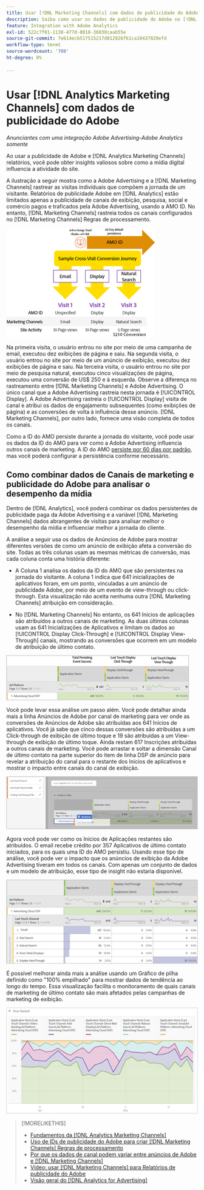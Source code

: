 ```yaml
---
title: Usar [!DNL Marketing Channels] com dados de publicidade do Adobe
description: Saiba como usar os dados de publicidade do Adobe no [!DNL Analytics Marketing Channels].
feature: Integration with Adobe Analytics
exl-id: 522c7f01-1138-477d-8018-36030caab55e
source-git-commit: 7e614ecb517515217d812926f61ca10437820efd
workflow-type: tm+mt
source-wordcount: '708'
ht-degree: 0%

---
```


# Usar [!DNL Analytics Marketing Channels] com dados de publicidade do Adobe

*Anunciantes com uma integração Adobe Advertising-Adobe Analytics somente*

Ao usar a publicidade de Adobe e [!DNL Analytics Marketing Channels] relatórios, você pode obter insights valiosos sobre como a mídia digital influencia a atividade do site.

<!-- from video: By using Marketing Channels with your Adobe Advertising data, you can get a more holistic view of how your advertising efforts are affecting site behavior. In particular, you can see the value of your view-through and click-through data, and how your advertising assists or is assisted by other channels. -->

A ilustração a seguir mostra como a Adobe Advertising e a [!DNL Marketing Channels] rastrear as visitas individuais que compõem a jornada de um visitante. Relatórios de publicidade Adobe em [!DNL Analytics] estão limitados apenas a publicidade de canais de exibição, pesquisa, social e comércio pagos e traficados pela Adobe Advertising, usando a AMO ID. No entanto, [!DNL Marketing Channels] rastreia todos os canais configurados no [!DNL Marketing Channels] Regras de processamento.

![Como a Adobe Advertising e [!DNL Marketing Channels] rastrear as visitas individuais na jornada de um visitante](/help/integrations/assets/a4adc-mc-sample-journey2.png)

Na primeira visita, o usuário entrou no site por meio de uma campanha de email, executou dez exibições de página e saiu. Na segunda visita, o usuário entrou no site por meio de um anúncio de exibição, executou dez exibições de página e saiu. Na terceira visita, o usuário entrou no site por meio de pesquisa natural, executou cinco visualizações de página, executou uma conversão de US$ 250 e à esquerda. Observe a diferença no rastreamento entre [!DNL Marketing Channels] e Adobe Advertising. O único canal que a Adobe Advertising rastreia nesta jornada é [!UICONTROL Display]. A Adobe Advertising rastreia o [!UICONTROL Display] visita de canal e atribui os dados de engajamento subsequentes (como exibições de página) e as conversões de volta à influência desse anúncio. [!DNL Marketing Channels], por outro lado, fornece uma visão completa de todos os canais.

Como a ID do AMO persiste durante a jornada do visitante, você pode usar os dados da ID do AMO para ver como a Adobe Advertising influencia outros canais de marketing. A ID do AMO [persiste por 60 dias por padrão](/help/integrations/analytics/overview.md), mas você poderá configurar a persistência conforme necessário.

## Como combinar dados de Canais de marketing e publicidade do Adobe para analisar o desempenho da mídia

Dentro de [!DNL Analytics], você poderá combinar os dados persistentes de publicidade paga da Adobe Advertising e a variável [!DNL Marketing Channels] dados abrangentes de visitas para analisar melhor o desempenho da mídia e influenciar melhor a jornada do cliente.

A análise a seguir usa os dados de Anúncios de Adobe para mostrar diferentes versões de como um anúncio de exibição afeta a conversão do site. Todas as três colunas usam as mesmas métricas de conversão, mas cada coluna conta uma história diferente:

* A Coluna 1 analisa os dados da ID do AMO que são persistentes na jornada do visitante. A coluna 1 indica que 641 inicializações de aplicativos foram, em um ponto, vinculadas a um anúncio de publicidade Adobe, por meio de um evento de view-through ou click-through. Esta visualização não aceita nenhuma outra [!DNL Marketing Channels] atribuição em consideração.

* No [!DNL Marketing Channels] No entanto, os 641 Inícios de aplicações são atribuídos a outros canais de marketing. As duas últimas colunas usam as 641 Inicializações de Aplicativos e limitam os dados ao [!UICONTROL Display Click-Through] e [!UICONTROL Display View-Through] canais, mostrando as conversões que ocorrem em um modelo de atribuição de último contato.

![exemplo de como um anúncio de exibição afeta a conversão do site](/help/integrations/assets/a4adc-mc-display-impact.png)

Você pode levar essa análise um passo além. Você pode detalhar ainda mais a linha Anúncios de Adobe por canal de marketing para ver onde as conversões de Anúncios de Adobe são atribuídas aos 641 Inícios de aplicativos. Você já sabe que cinco dessas conversões são atribuídas a um Click-through de exibição de último toque e 19 são atribuídas a um View-through de exibição de último toque. Ainda restam 617 Inscrições atribuídas a outros canais de marketing. Você pode arrastar e soltar a dimensão Canal de último contato na parte superior do item de linha DSP de anúncio para revelar a atribuição do canal para o restante dos Inícios de aplicativos e mostrar o impacto entre canais do canal de exibição.

![como adicionar a dimensão Canal de último contato](/help/integrations/assets/a4adc-mc-display-impact-ltc.png)

Agora você pode ver como os Inícios de Aplicações restantes são atribuídos. O email recebe crédito por 357 Aplicativos de último contato iniciados, para os quais uma ID do AMO persistiu. Usando esse tipo de análise, você pode ver o impacto que os anúncios de exibição da Adobe Advertising tiveram em todos os canais. Com apenas um conjunto de dados e um modelo de atribuição, esse tipo de insight não estaria disponível.

![exemplo do impacto entre canais dos canais de exibição](/help/integrations/assets/a4adc-mc-display-impact-x-channel.png)

É possível melhorar ainda mais a análise usando um Gráfico de pilha definido como &quot;100% empilhado&quot; para mostrar dados de tendência ao longo do tempo. Essa visualização facilita o monitoramento de quais canais de marketing de último contato são mais afetados pelas campanhas de marketing de exibição.

![exemplo do impacto entre canais da tendência dos canais de exibição](/help/integrations/assets/a4adc-mc-display-impact-x-channel-trend.png)

>[!MORELIKETHIS]
>
>* [Fundamentos da [!DNL Analytics Marketing Channels]](mc-overview.md)
>* [Uso de IDs de publicidade do Adobe para criar [!DNL Marketing Channels] Regras de processamento](mc-ids.md)
>* [Por que os dados de canal podem variar entre anúncios de Adobe e [!DNL Marketing Channels]](mc-data-variances.md)
>* [Vídeo: usar [!DNL Marketing Channels] para Relatórios de publicidade do Adobe](https://experienceleague.adobe.com/docs/advertising-learn/tutorials/analytics/analytics-reporting-a4adc.html)
>* [Visão geral do [!DNL Analytics for Advertising]](/help/integrations/analytics/overview.md)


